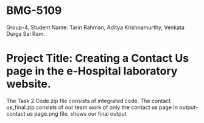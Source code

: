 # BMG-5109
Group-4,
Student Name: Tarin Rahman,
              Aditya Krishnamurthy,
              Venkata Durga Sai Ram.
# Project Title: Creating a Contact Us page in the e-Hospital laboratory website. 
The Task 2 Code.zip file consists of integrated code. 
The contact us_final.zip consists of our team work of only the contact us page
In output-contact us page.png file, shows our final output
